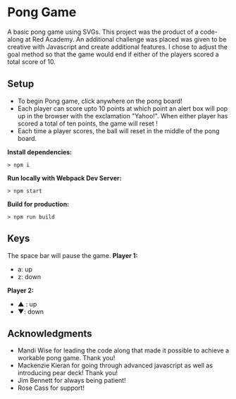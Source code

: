 # Pong Game

A basic pong game using SVGs. This project was the product of a code-along at Red Academy. An additional challenge was placed was given to be creative with Javascript and create additional features. I chose to adjust the goal method so that the game would end if either of the players scored a total score of 10. 

## Setup

* To begin Pong game, click anywhere on the pong board! 
* Each player can score upto 10 points at which point an alert box will pop up in the browser with the exclamation "Yahoo!". When either player has scored a total of ten points, the game will reset !
* Each time a player scores, the ball will reset in the middle of the pong board.


**Install dependencies:**

`> npm i`

**Run locally with Webpack Dev Server:**

`> npm start`

**Build for production:**

`> npm run build`

## Keys
  The space bar will pause the game.
**Player 1:**
* a: up
* z: down

**Player 2:**
* ▲ : up
* ▼: down

## Acknowledgments

* Mandi Wise for leading the code along that made it possible to achieve a workable pong game. Thank you!
* Mackenzie Kieran for going through advanced javascript as well as introducing pear deck! Thank you!
* Jim Bennett for always being patient!
* Rose Cass for support!